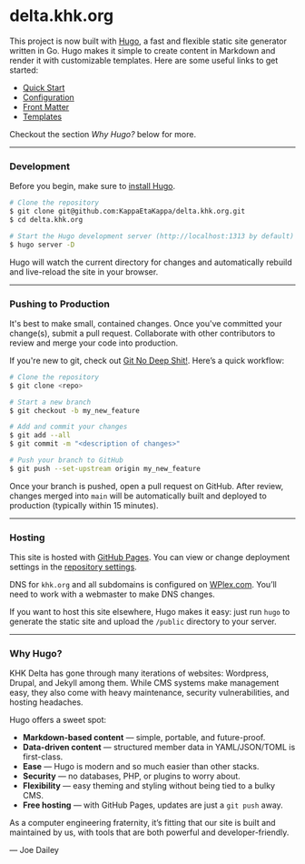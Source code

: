 # delta.khk.org

This project is now built with [Hugo](https://gohugo.io/), a fast and flexible static site generator written in Go. Hugo makes it simple to create content in Markdown and render it with customizable templates. Here are some useful links to get started:

* [Quick Start](https://gohugo.io/getting-started/quick-start/)
* [Configuration](https://gohugo.io/getting-started/configuration/)
* [Front Matter](https://gohugo.io/content-management/front-matter/)
* [Templates](https://gohugo.io/templates/overview/)

Checkout the section *Why Hugo?* below for more.

---

### Development

Before you begin, make sure to [install Hugo](https://gohugo.io/installation/).

```bash
# Clone the repository
$ git clone git@github.com:KappaEtaKappa/delta.khk.org.git
$ cd delta.khk.org

# Start the Hugo development server (http://localhost:1313 by default)
$ hugo server -D
```

Hugo will watch the current directory for changes and automatically rebuild and live-reload the site in your browser.

---

### Pushing to Production

It's best to make small, contained changes. Once you've committed your change(s), submit a pull request. Collaborate with other contributors to review and merge your code into production.

If you're new to git, check out [Git No Deep Shit!](http://rogerdudler.github.io/git-guide/). Here’s a quick workflow:

```bash
# Clone the repository
$ git clone <repo>

# Start a new branch
$ git checkout -b my_new_feature

# Add and commit your changes
$ git add --all
$ git commit -m "<description of changes>"

# Push your branch to GitHub
$ git push --set-upstream origin my_new_feature
```

Once your branch is pushed, open a pull request on GitHub. After review, changes merged into `main` will be automatically built and deployed to production (typically within 15 minutes).

---

### Hosting

This site is hosted with [GitHub Pages](https://pages.github.com/). You can view or change deployment settings in the [repository settings](https://github.com/KappaEtaKappa/KappaEtaKappa.github.io/settings).

DNS for `khk.org` and all subdomains is configured on [WPlex.com](https://www.wplex.com/). You’ll need to work with a webmaster to make DNS changes.

If you want to host this site elsewhere, Hugo makes it easy: just run `hugo` to generate the static site and upload the `/public` directory to your server.

---

### Why Hugo?

KHK Delta has gone through many iterations of websites: Wordpress, Drupal, and Jekyll among them. While CMS systems make management easy, they also come with heavy maintenance, security vulnerabilities, and hosting headaches.

Hugo offers a sweet spot:

* **Markdown-based content** — simple, portable, and future-proof.
* **Data-driven content** — structured member data in YAML/JSON/TOML is first-class.
* **Ease** — Hugo is modern and so much easier than other stacks.
* **Security** — no databases, PHP, or plugins to worry about.
* **Flexibility** — easy theming and styling without being tied to a bulky CMS.
* **Free hosting** — with GitHub Pages, updates are just a `git push` away.

As a computer engineering fraternity, it’s fitting that our site is built and maintained by us, with tools that are both powerful and developer-friendly.

— Joe Dailey
